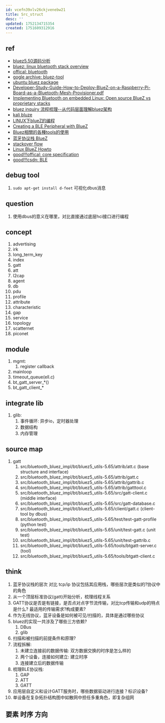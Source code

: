 ```yaml
---
id: vcefn39xlv26ckjvenebw21
title: Src_struct
desc: ''
updated: 1752134715354
created: 1751609312916
---
```


## ref

- [bluez5.50源码分析](https://blog.csdn.net/xufeixueren/article/details/106158383)
- [bluez: linux bluetooth stack overview](https://naehrdine.blogspot.com/2021/03/bluez-linux-bluetooth-stack-overview.html)
- [offical: bluetooth](https://www.bluetooth.com/learn-about-bluetooth/tech-overview/)
- [gogle archive: bluez-tool](https://code.google.com/archive/p/bluez-tools/)
- [ubuntu bluez package](https://launchpad.net/ubuntu/+source/bluez/5.76-0ubuntu1)
- [Developer-Study-Guide-How-to-Deploy-BlueZ-on-a-Raspberry-Pi-Board-as-a-Bluetooth-Mesh-Provisioner.pdf](https://www.bluetooth.com/wp-content/uploads/2020/04/Developer-Study-Guide-How-to-Deploy-BlueZ-on-a-Raspberry-Pi-Board-as-a-Bluetooth-Mesh-Provisioner.pdf)
- [Implementing Bluetooth on embedded Linux: Open source BlueZ vs proprietary stacks](https://www.collabora.com/news-and-blog/blog/2025/02/27/implementing-bluetooth-on-embedded-linux-with-open-source-bluez-vs-proprietary-stacks/)
- [bluez inquiry 流程梳理--从代码层面理解bluez架构](https://blog.csdn.net/qq_37182906/article/details/134672178)
- [kali bluze](https://www.kali.org/tools/bluez/)
- [LINUX下blueZ的编程](https://developer.aliyun.com/article/255004)
- [Creating a BLE Peripheral with BlueZ](https://punchthrough.com/creating-a-ble-peripheral-with-bluez/)
- [Bluez相關的各種tools的使用](https://b8807053.pixnet.net/blog/post/347831957)
- [蓝牙协议栈 BlueZ](https://getiot.tech/bluetooth/bluetooth-bluez/)
- [stackover flow](https://stackoverflow.com/questions/30386577/c-c-ble-read-write-example-with-bluez)
- [Linux BlueZ Howto](http://www.grc.upv.es/localdocs/bluezhowto.pdf)
- [good!!!offical: core specification](https://www.bluetooth.com/specifications/specs/core-specification-6-0/)
- [good!!!csdn: BLE](https://blog.csdn.net/tilblackout/category_12107956.html?spm=1001.2014.3001.5482)

## debug tool

1. `sudo apt-get install d-feet` 可视化dbus消息

## question

1. 使用dbus的意义在哪里，对比直接通过底层hci接口进行编程

## concept

1. advertising
2. irk
3. long_term_key
4. index
5. gatt
6. att
7. l2cap
8. agent
9. db
10. pdu
11. profile
12. attribute
13. characteristic
14. gap
15. service
16. topology
17. scatternet
18. piconet

## module

1. mgmt:
   1. register callback
2. mainloop
3. timeout_queue(ell.c)
4. bt_gatt_server_*()
5. bt_gatt_client_*

## integrate lib

1. glib:
   1. 事件循环: 异步io，定时器处理
   2. 数据结构
   3. 内存管理

## source map

1. gatt
   1. src/bluetooth_bluez_impl/bt/bluez5_utils-5.65/attrib/att.c (base structure and interface)
   2. src/bluetooth_bluez_impl/bt/bluez5_utils-5.65/attrib/gatt.c
   3. src/bluetooth_bluez_impl/bt/bluez5_utils-5.65/attrib/gattrib.c
   4. src/bluetooth_bluez_impl/bt/bluez5_utils-5.65/attrib/gatttool.c
   5. src/bluetooth_bluez_impl/bt/bluez5_utils-5.65/src/gatt-client.c (middle interface)
   6. src/bluetooth_bluez_impl/bt/bluez5_utils-5.65/src/gatt-database.c
   7. src/bluetooth_bluez_impl/bt/bluez5_utils-5.65/client/gatt.c (client-tool by dbus)
   8. src/bluetooth_bluez_impl/bt/bluez5_utils-5.65/test/test-gatt-profile (python test)
   9. src/bluetooth_bluez_impl/bt/bluez5_utils-5.65/unit/test-gatt.c (unit test)
   10. src/bluetooth_bluez_impl/bt/bluez5_utils-5.65/unit/test-gattrib.c
   11. src/bluetooth_bluez_impl/bt/bluez5_utils-5.65/tools/btgatt-server.c (tool)
   12. src/bluetooth_bluez_impl/bt/bluez5_utils-5.65/tools/btgatt-client.c

## think

1. 蓝牙协议栈的层次 对比 tcp/ip 协议包括其应用栈，哪些层次是类似的?协议中的角色
2. 从一个顶层标准协议(gatt)开始分析，梳理线程关系
3. GATT协议是否是有链接，是否点对点字节流传输，对比tcp传输和udp的特点是什么? 最适用的传输需求?构成要素?
4. 作为无线协议，蓝牙设备是如何被可见/扫描的，具体是通过哪些协议
5. bluez的实现一共涉及了哪些三方依赖?
   1. DBus
   2. glib
6. 扫描和被扫描的前提条件和原理?
7. 流程拆解:
   1. 未建立连接前的数据传输: 双方数据交换的时序是怎么样的
   2. 两个设备，连接如何建立: 建立时序
   3. 连接建立后的数据传输
8. 梳理BLE协议栈:
   1. GAP
   2. ATT
   3. GATT
9. 应用层自定义和设计GATT服务时，哪些数据驱动进行连接？标识设备?
10. 单设备在复杂拓扑结构图中如散网中担任多重角色，即复杂组网

## 要素 时序 方向
